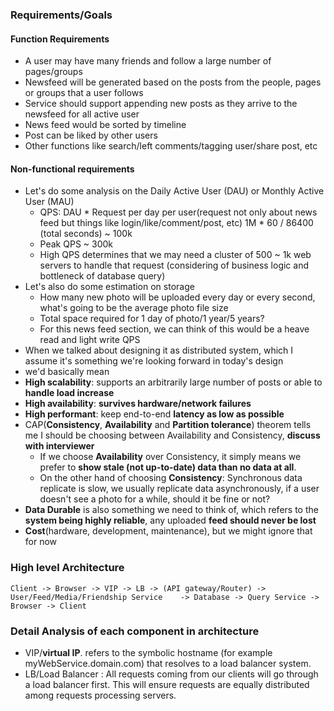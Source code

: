 ### Requirements/Goals
#### Function Requirements
- A user may have many friends and follow a large number of pages/groups
- Newsfeed will be generated based on the posts from the people, pages or groups that a user follows
- Service should support appending new posts as they arrive to the newsfeed for all active user
- News feed would be sorted by timeline
- Post can be liked by other users
- Other functions like search/left comments/tagging user/share post, etc
#### Non-functional requirements
- Let's do some analysis on the Daily Active User (DAU) or Monthly Active User (MAU)
	- QPS: DAU * Request per day per user(request not only about news feed but things like login/like/comment/post, etc) 1M * 60 / 86400 (total seconds) ~ 100k
	- Peak QPS ~ 300k
	- High QPS determines that we may need a cluster of 500 ~ 1k web servers to handle that request (considering of business logic and bottleneck of database query)
- Let's also do some estimation on storage
	- How many new photo will be uploaded every day or every second, what's going to be the average photo file size
	- Total space required for 1 day of photo/1 year/5 years?
	- For this news feed section, we can think of this would be a heave read and light write QPS
- When we talked about designing it as distributed system, which I assume it's something we're looking forward in today's design
- we'd basically mean
- **High scalability**: supports an arbitrarily large number of posts or able to **handle load increase**
- **High availability**: **survives hardware/network failures**
- **High performant**: keep end-to-end **latency as low as possible**
 - CAP(**Consistency**, **Availability** and **Partition tolerance**) theorem tells me I should be choosing between Availability and Consistency, **discuss with interviewer**
	- If we choose **Availability** over Consistency, it simply means we prefer to **show stale (not up-to-date) data than no data at all**.
	- On the other hand of choosing **Consistency**: Synchronous data replicate is slow, we usually replicate data asynchronously, if a user doesn't see a photo for a while, should it be fine or not?
- **Data Durable** is also something we need to think of, which refers to the **system being highly reliable**, any uploaded **feed should never be lost**
- **Cost**(hardware, development, maintenance), but we might ignore that for now
### High level Architecture
```
Client -> Browser -> VIP -> LB -> (API gateway/Router) -> User/Feed/Media/Friendship Service    -> Database -> Query Service -> Browser -> Client
```
### Detail Analysis of each component in architecture
- VIP/**virtual IP**. refers to the symbolic hostname (for example myWebService.domain.com) that resolves to a load balancer system.
- LB/Load Balancer : All requests coming from our clients will go through a load balancer first. This will ensure requests are equally distributed among requests processing servers.
<!--stackedit_data:
eyJoaXN0b3J5IjpbODIwODE4ODU3LDE4MDUwMjYzMjQsOTI1NT
cwNDgyLC0yMDQ1OTUxNjc3LC05MDYzMzg1NDAsLTM3ODUxNjYw
OF19
-->